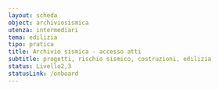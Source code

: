 ```yaml
---
layout: scheda
object: archiviosismica
utenza: intermediari
tema: edilizia
tipo: pratica
title: Archivio sismica - accesso atti
subtitle: progetti, rischio sismico, costruzioni, edilizia
status: Livello2,3
statusLink: /onboard
---
```

